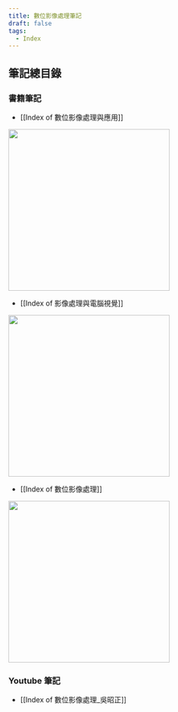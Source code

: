 ```yaml
---
title: 數位影像處理筆記
draft: false
tags:
  - Index
---
```

## 筆記總目錄

### 書籍筆記
- [[Index of 數位影像處理與應用]]

<img src="https://cf-assets1.tenlong.com.tw/images/70698/medium/EU31214.jpg" style="height:20rem">

- [[Index of 影像處理與電腦視覺]]

<img src="https://faculty.csie.ntust.edu.tw/~klchung/images/IPCV_2015_book_pic.jpg" style="height:20rem">

- [[Index of 數位影像處理]]

<img src="https://cf-assets1.tenlong.com.tw/images/46846/medium/21011193731087_469_m.jpg" style="height:20rem">

### Youtube 筆記
- [[Index of 數位影像處理_吳昭正]]